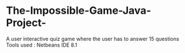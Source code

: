 # The-Impossible-Game-Java-Project-
A user interactive quiz game where the user has to answer 15 questions
Tools used : Netbeans IDE 8.1 
